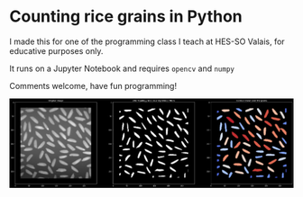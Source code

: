 # Counting rice grains in Python

I made this for one of the programming class I teach at HES-SO Valais, for educative purposes only. 

It runs on a Jupyter Notebook and requires `opencv` and `numpy`

Comments welcome, have fun programming!


![plot](./images/output.png)
